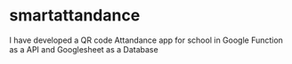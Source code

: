 # smartattandance
I have developed  a QR code Attandance app for school in Google Function as a API and Googlesheet as a Database
